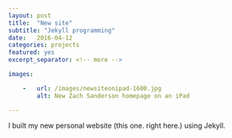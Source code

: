 ```yaml
---
layout: post
title:  "New site"
subtitle: "Jekyll programming"
date:   2016-04-12
categories: projects
featured: yes
excerpt_separator: <!-- more -->

images:

    -   url: /images/newsiteonipad-1600.jpg
        alt: New Zach Sanderson homepage on an iPad

---
```


I built my new personal website (this one. right here.) using Jekyll.